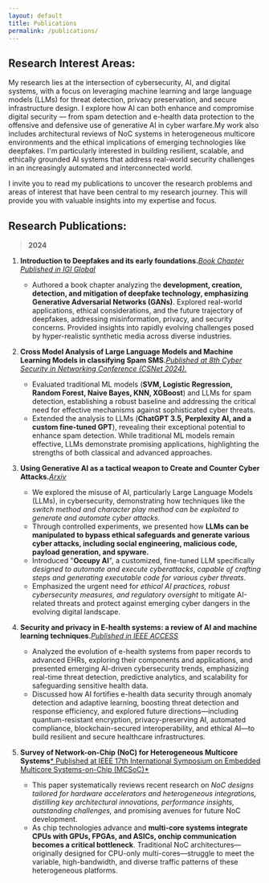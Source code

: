 ```yaml
---
layout: default
title: Publications
permalink: /publications/
---
```


## Research Interest Areas: 
My research lies at the intersection of cybersecurity, AI, and digital systems, with a focus on leveraging machine learning and large language models (LLMs) for threat detection, privacy preservation, and secure infrastructure design. I explore how AI can both enhance and compromise digital security — from spam detection and e-health data protection to the offensive and defensive use of generative AI in cyber warfare.My work also includes architectural reviews of NoC systems in heterogeneous multicore environments and the ethical implications of emerging technologies like deepfakes. I'm particularly interested in building resilient, scalable, and ethically grounded AI systems that address real-world security challenges in an increasingly automated and interconnected world.

I invite you to read my publications to uncover the research problems and areas of interest that have been central to my research journey. This will provide you with valuable insights into my expertise and focus.


## Research Publications: 
>**2024**

1. **Introduction to Deepfakes and its early foundations.**[*Book Chapter Published in IGI Global*](https://www.igi-global.com/chapter/introduction-to-deepfake-technology-and-its-early-foundations/364345)
   * Authored a book chapter analyzing the **development, creation, detection, and mitigation of deepfake technology, emphasizing Generative Adversarial Networks (GANs)**. Explored real-world applications, ethical considerations, and the future trajectory of deepfakes, addressing misinformation, privacy, and security concerns.
Provided insights into rapidly evolving challenges posed by hyper-realistic synthetic media across diverse industries.
      
2. **Cross Model Analysis of Large Language Models and Machine Learning Models in classifying Spam SMS.**[*Published at 8th Cyber Security in Networking Conference (CSNet 2024).*](https://ieeexplore.ieee.org/document/10851763) 
   * Evaluated traditional ML models (**SVM, Logistic Regression, Random Forest, Naive Bayes, KNN, XGBoost**) and LLMs for spam detection, establishing a robust baseline and addressing the critical need for effective mechanisms against sophisticated cyber threats.
   * Extended the analysis to LLMs (**ChatGPT 3.5, Perplexity AI, and a custom fine-tuned GPT**), revealing their exceptional potential to enhance spam detection. While traditional ML models remain effective, LLMs demonstrate promising applications, highlighting the strengths of both classical and advanced approaches.
     
3. **Using Generative AI as a tactical weapon to Create and Counter Cyber Attacks.**[*Arxiv*](https://arxiv.org/abs/2408.12806)
   * We explored the misuse of AI, particularly Large Language Models (LLMs), in cybersecurity, demonstrating how techniques like the *switch method and character play method can be exploited to generate and automate cyber attacks.*
   * Through controlled experiments, we presented how **LLMs can be manipulated to bypass ethical safeguards and generate various cyber attacks, including social engineering, malicious code, payload generation, and spyware.**
   * Introduced "**Occupy AI**", a customized, fine-tuned LLM specifically *designed to automate and execute cyberattacks*, *capable of crafting steps and generating executable code for various cyber threats*.
   * Emphasized the urgent need for *ethical AI practices, robust cybersecurity measures, and regulatory oversight* to mitigate AI-related threats and protect against emerging cyber dangers in the evolving digital landscape.
   
4. **Security and privacy in E-health systems: a review of AI and machine learning techniques.**[*Published in IEEE ACCESS*](https://ieeexplore.ieee.org/abstract/document/10697161)
    * Analyzed the evolution of e-health systems from paper records to advanced EHRs, exploring their components and applications, and presented emerging AI-driven cybersecurity trends,     emphasizing real-time threat detection, predictive analytics, and scalability for safeguarding sensitive health data.
   * Discussed how AI fortifies e-health data security through anomaly detection and adaptive learning, boosting threat detection and response efficiency, and explored future directions—including quantum-resistant encryption, privacy-preserving AI, automated compliance, blockchain-secured interoperability, and ethical AI—to build resilient and secure healthcare infrastructures.


5. **Survey of Network-on-Chip (NoC) for Heterogeneous Multicore Systems**[* Published at IEEE 17th International Symposium on Embedded Multicore Systems-on-Chip (MCSoC)*](https://ieeexplore.ieee.org/abstract/document/10819599)
   * This paper systematically reviews recent research on *NoC designs tailored for hardware accelerators and heterogeneous integrations, distilling key architectural innovations, performance insights, outstanding challenges,* and promising avenues for future NoC development.
   * As chip technologies advance and **multi-core systems integrate CPUs with GPUs, FPGAs, and ASICs, onchip communication becomes a critical bottleneck**. Traditional NoC architectures—originally designed for CPU-only multi-cores—struggle to meet the variable, high-bandwidth, and diverse traffic patterns of these heterogeneous platforms.
